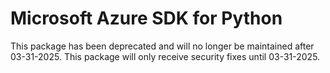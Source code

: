# Microsoft Azure SDK for Python

This package has been deprecated and will no longer be maintained after 03-31-2025. This package will only receive security fixes until 03-31-2025. 
